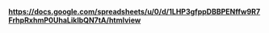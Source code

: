 **https://docs.google.com/spreadsheets/u/0/d/1LHP3gfppDBBPENffw9R7FrhpRxhmP0UhaLiklbQN7tA/htmlview**
